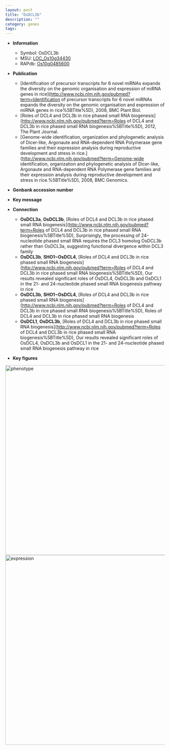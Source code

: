 ```yaml
---
layout: post
title: "OsDCL3b"
description: ""
category: genes
tags: 
---
```


* **Information**  
    + Symbol: OsDCL3b  
    + MSU: [LOC_Os10g34430](http://rice.plantbiology.msu.edu/cgi-bin/ORF_infopage.cgi?orf=LOC_Os10g34430)  
    + RAPdb: [Os10g0485600](http://rapdb.dna.affrc.go.jp/viewer/gbrowse_details/irgsp1?name=Os10g0485600)  

* **Publication**  
    + [Identification of precursor transcripts for 6 novel miRNAs expands the diversity on the genomic organisation and expression of miRNA genes in rice](http://www.ncbi.nlm.nih.gov/pubmed?term=Identification of precursor transcripts for 6 novel miRNAs expands the diversity on the genomic organisation and expression of miRNA genes in rice%5BTitle%5D), 2008, BMC Plant Biol.
    + [Roles of DCL4 and DCL3b in rice phased small RNA biogenesis](http://www.ncbi.nlm.nih.gov/pubmed?term=Roles of DCL4 and DCL3b in rice phased small RNA biogenesis%5BTitle%5D), 2012, The Plant Journal.
    + [Genome-wide identification, organization and phylogenetic analysis of Dicer-like, Argonaute and RNA-dependent RNA Polymerase gene families and their expression analysis during reproductive development and stress in rice.](http://www.ncbi.nlm.nih.gov/pubmed?term=Genome-wide identification, organization and phylogenetic analysis of Dicer-like, Argonaute and RNA-dependent RNA Polymerase gene families and their expression analysis during reproductive development and stress in rice.%5BTitle%5D), 2008, BMC Genomics.

* **Genbank accession number**  

* **Key message**  

* **Connection**  
    + __OsDCL3a__, __OsDCL3b__, [Roles of DCL4 and DCL3b in rice phased small RNA biogenesis](http://www.ncbi.nlm.nih.gov/pubmed?term=Roles of DCL4 and DCL3b in rice phased small RNA biogenesis%5BTitle%5D), Surprisingly, the processing of 24-nucleotide phased small RNA requires the DCL3 homolog OsDCL3b rather than OsDCL3a, suggesting functional divergence within DCL3 family
    + __OsDCL3b__, __SHO1~OsDCL4__, [Roles of DCL4 and DCL3b in rice phased small RNA biogenesis](http://www.ncbi.nlm.nih.gov/pubmed?term=Roles of DCL4 and DCL3b in rice phased small RNA biogenesis%5BTitle%5D), Our results revealed significant roles of OsDCL4, OsDCL3b and OsDCL1 in the 21- and 24-nucleotide phased small RNA biogenesis pathway in rice
    + __OsDCL3b__, __SHO1~OsDCL4__, [Roles of DCL4 and DCL3b in rice phased small RNA biogenesis](http://www.ncbi.nlm.nih.gov/pubmed?term=Roles of DCL4 and DCL3b in rice phased small RNA biogenesis%5BTitle%5D), Roles of DCL4 and DCL3b in rice phased small RNA biogenesis
    + __OsDCL1__, __OsDCL3b__, [Roles of DCL4 and DCL3b in rice phased small RNA biogenesis](http://www.ncbi.nlm.nih.gov/pubmed?term=Roles of DCL4 and DCL3b in rice phased small RNA biogenesis%5BTitle%5D), Our results revealed significant roles of OsDCL4, OsDCL3b and OsDCL1 in the 21- and 24-nucleotide phased small RNA biogenesis pathway in rice

* **Key figures**  
<img src="http://ricencode.github.io/images/OsDCL3b.pheno.png" alt="phenotype"  style="width: 600px;"/>

<img src="http://ricencode.github.io/images/OsDCL3b.exp.png" alt="expression"  style="width: 600px;"/>


